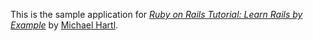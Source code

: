 This is the sample application for
[*Ruby on Rails Tutorial: Learn Rails by Example*](http://railstutorial.org/)
by [Michael Hartl](http://michaelhartl.com/).

